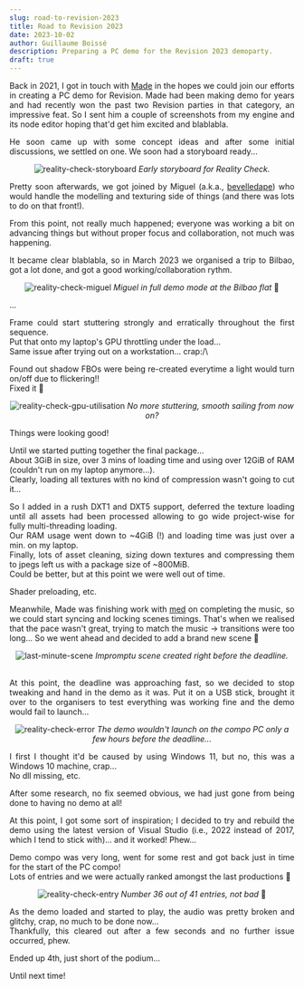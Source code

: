 ```yaml
---
slug: road-to-revision-2023
title: Road to Revision 2023
date: 2023-10-02
author: Guillaume Boissé
description: Preparing a PC demo for the Revision 2023 demoparty.
draft: true
---
```


<div style="text-align: justify">

Back in 2021, I got in touch with [Made](https://www.pouet.net/user.php?who=98709) in the hopes we could join our efforts in creating a PC demo for Revision.
Made had been making demo for years and had recently won the past two Revision parties in that category, an impressive feat.
So I sent him a couple of screenshots from my engine and its node editor hoping that'd get him excited and blablabla.

<!--
Got in touch with Made who had won the last two revisions in hope that...\
Positive reaction :slightly_smiling_face: and he soon proposed some concept idea.
-->

He soon came up with some concept ideas and after some initial discussions, we settled on one.
We soon had a storyboard ready...

<div style="text-align: center;">

![reality-check-storyboard](/reality-check-storyboard.png)
*Early storyboard for Reality Check.*

</div>

Pretty soon afterwards, we got joined by Miguel (a.k.a., [bevelledape](https://www.pouet.net/user.php?who=106515)) who would handle the modelling and texturing side of things (and there was lots to do on that front!).

From this point, not really much happened; everyone was working a bit on advancing things but without proper focus and collaboration, not much was happening.

It became clear blablabla, so in March 2023 we organised a trip to Bilbao, got a lot done, and got a good working/collaboration rythm.

<div style="text-align: center;">

![reality-check-miguel](/reality-check-miguel.jpg)
*Miguel in full demo mode at the Bilbao flat* :slightly_smiling_face:

</div>

...

Frame could start stuttering strongly and erratically throughout the first sequence.\
Put that onto my laptop's GPU throttling under the load...\
Same issue after trying out on a workstation... crap:/\

Found out shadow FBOs were being re-created everytime a light would turn on/off due to flickering!!\
Fixed it :slightly_smiling_face:

<div style="text-align: center;">

![reality-check-gpu-utilisation](/reality-check-gpu-utilisation.jpg)
*No more stuttering, smooth sailing from now on?*

</div>

Things were looking good!

Until we started putting together the final package...\
About 3GiB in size, over 3 mins of loading time and using over 12GiB of RAM (couldn't run on my laptop anymore...).\
Clearly, loading all textures with no kind of compression wasn't going to cut it...

So I added in a rush DXT1 and DXT5 support, deferred the texture loading until all assets had been processed allowing to go wide project-wise for fully multi-threading loading.\
Our RAM usage went down to ~4GiB (!) and loading time was just over a min. on my laptop.\
Finally, lots of asset cleaning, sizing down textures and compressing them to jpegs left us with a package size of ~800MiB.\
Could be better, but at this point we were well out of time.

Shader preloading, etc.

Meanwhile, Made was finishing work with [med](https://www.pouet.net/user.php?who=288) on completing the music, so we could start syncing and locking scenes timings.
That's when we realised that the pace wasn't great, trying to match the music -> transitions were too long...
So we went ahead and decided to add a brand new scene :slightly_smiling_face:

<div style="text-align: center;">

![last-minute-scene](/last-minute-scene.jpg)
*Impromptu scene created right before the deadline.*

</div>

\
At this point, the deadline was approaching fast, so we decided to stop tweaking and hand in the demo as it was.
Put it on a USB stick, brought it over to the organisers to test everything was working fine and the demo would fail to launch...

<div style="text-align: center;">

![reality-check-error](/reality-check-error.jpg)
*The demo wouldn't launch on the compo PC only a few hours before the deadline...*

</div>

I first I thought it'd be caused by using Windows 11, but no, this was a Windows 10 machine, crap...\
No dll missing, etc.

After some research, no fix seemed obvious, we had just gone from being done to having no demo at all!

At this point, I got some sort of inspiration;
I decided to try and rebuild the demo using the latest version of Visual Studio (i.e., 2022 instead of 2017, which I tend to stick with)... and it worked!
Phew...
<!--the magic happened, the demo loaded fine and played all the way through with no issue!-->

Demo compo was very long, went for some rest and got back just in time for the start of the PC compo!\
Lots of entries and we were actually ranked amongst the last productions :slightly_smiling_face:

<div style="text-align: center;">

![reality-check-entry](/reality-check-entry.jpg)
*Number 36 out of 41 entries, not bad* :slightly_smiling_face:

</div>

As the demo loaded and started to play, the audio was pretty broken and glitchy, crap, no much to be done now...\
Thankfully, this cleared out after a few seconds and no further issue occurred, phew.

Ended up 4th, just short of the podium...

Until next time!

</div>
